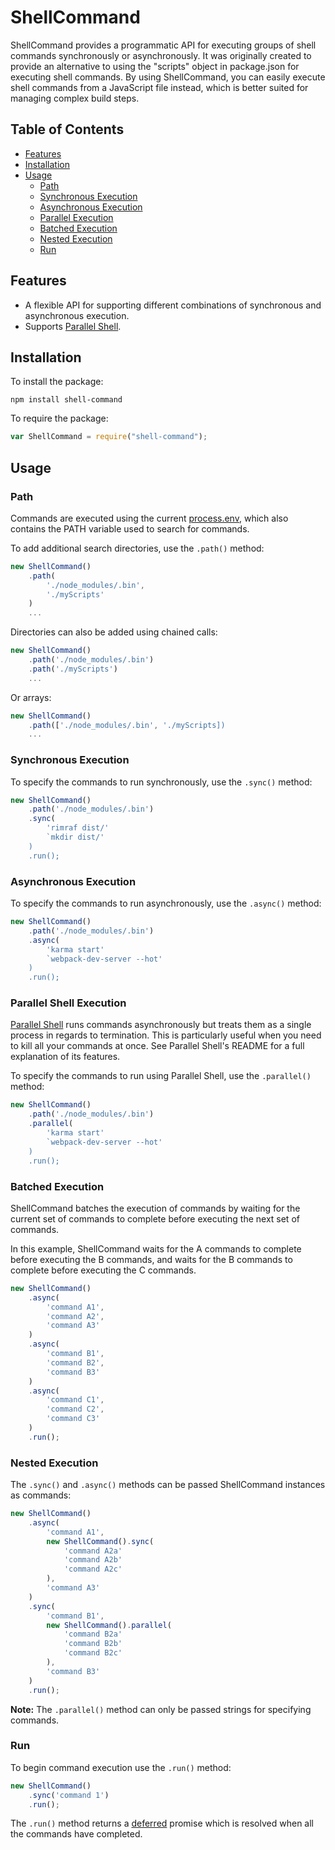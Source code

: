 <!-- Copyright 2015. Author: Jeffrey Hing. All Rights Reserved. MIT License -->  

# ShellCommand

ShellCommand provides a programmatic API for executing groups of shell 
commands synchronously or asynchronously. It was originally created to
provide an alternative to using the "scripts" object in package.json for 
executing shell commands. By using ShellCommand, you can easily execute 
shell commands from a JavaScript file instead, which is better suited for 
managing complex build steps.

## Table of Contents

- [Features](#features)
- [Installation](#installation)
- [Usage](#usage)
    - [Path](#path)
    - [Synchronous Execution](#synchronous-execution)
    - [Asynchronous Execution](#Asynchronous-execution)
    - [Parallel Execution](#Parallel-execution)
    - [Batched Execution](#Batched-execution)
    - [Nested Execution](#Nested-execution)
    - [Run](#run)

## Features

* A flexible API for supporting different combinations of synchronous
and asynchronous execution.
* Supports [Parallel Shell](https://www.npmjs.com/package/parallelshell).

## Installation

To install the package:

    npm install shell-command
    
To require the package:    

```javascript
var ShellCommand = require("shell-command");
```    
## Usage

### Path

Commands are executed using the current
[process.env](https://nodejs.org/api/process.html#process_process_env),
which also contains the PATH variable used to search for commands.

To add additional search directories, use the `.path()` method:

```javascript
new ShellCommand()
    .path(
        './node_modules/.bin',
        './myScripts'
    )
    ...
```

Directories can also be added using chained calls:

```javascript
new ShellCommand()
    .path('./node_modules/.bin')
    .path('./myScripts')
    ...
```

Or arrays:

```javascript
new ShellCommand()
    .path(['./node_modules/.bin', './myScripts])
    ...
```    
### Synchronous Execution

To specify the commands to run synchronously, use the `.sync()` method:

```javascript
new ShellCommand()
    .path('./node_modules/.bin')
    .sync(
        'rimraf dist/'
        `mkdir dist/'
    )
    .run();
```

### Asynchronous Execution

To specify the commands to run asynchronously, use the `.async()` method:

```javascript
new ShellCommand()
    .path('./node_modules/.bin')
    .async(
        'karma start'
        `webpack-dev-server --hot'
    )
    .run();
```

### Parallel Shell Execution

[Parallel Shell](https://www.npmjs.com/package/parallelshell) 
runs commands asynchronously but treats them as a single 
process in regards to termination. This is particularly useful when you 
need to kill all your commands at once. See Parallel Shell's README for a 
full explanation of its features.

To specify the commands to run using Parallel Shell, 
use the `.parallel()` method:

```javascript
new ShellCommand()
    .path('./node_modules/.bin')
    .parallel(
        'karma start'
        `webpack-dev-server --hot'
    )
    .run();
```

### Batched Execution

ShellCommand batches the execution of commands by waiting for the current set 
of commands to complete before executing the next set of commands.

In this example, ShellCommand waits for the A commands to complete
before executing the B commands, and waits for the B commands to complete
before executing the C commands.

```javascript
new ShellCommand()
    .async(
        'command A1',
        'command A2',
        'command A3'
    )
    .async(
        'command B1',
        'command B2',
        'command B3'
    )
    .async(
        'command C1',
        'command C2',
        'command C3'
    )
    .run();
```



### Nested Execution

The `.sync()` and `.async()` methods can be passed ShellCommand instances
as commands:

```javascript
new ShellCommand()
    .async(
        'command A1',
        new ShellCommand().sync(
            'command A2a' 
            'command A2b' 
            'command A2c' 
        ),
        'command A3'
    )
    .sync(
        'command B1',
        new ShellCommand().parallel(
            'command B2a' 
            'command B2b' 
            'command B2c' 
        ),
        'command B3'
    )
    .run();
```

**Note:** The `.parallel()` method can only be passed strings for specifying commands.

### Run

To begin command execution use the `.run()` method:

```javascript
new ShellCommand()
    .sync('command 1')
    .run();
```    

The `.run()` method returns a 
[deferred](https://www.npmjs.com/package/deferred) promise which is resolved
when all the commands have completed. 
